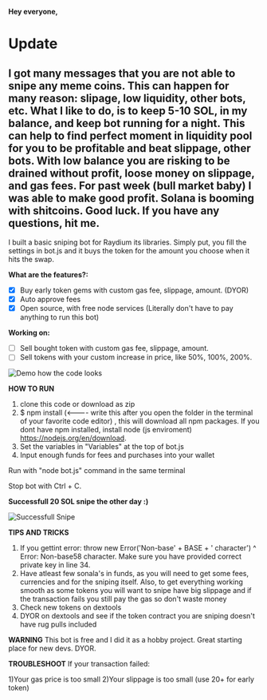 **Hey everyone,**

# Update

## I got many messages that you are not able to snipe any meme coins. This can happen for many reason: slipage, low liquidity, other bots, etc. What I like to do, is to keep 5-10 SOL, in my balance, and keep bot running for a night. This can help to find perfect moment in liquidity pool for you to be profitable and beat slippage, other bots. With low balance you are risking to be drained without profit, loose money on slippage, and gas fees. For past week (bull market baby) I was able to make good profit. Solana is booming with shitcoins. Good luck. If you have any questions, hit me.

I built a basic sniping bot for Raydium its libraries. Simply put, you fill the settings in bot.js and it buys the token for the amount you choose when it hits the swap.

**What are the features?:**

- [x] Buy early token gems with custom gas fee, slippage, amount. (DYOR)
- [x] Auto approve fees
- [x] Open source, with free node services (Literally don't have to pay anything to run this bot)

**Working on:**

- [ ] Sell bought token with custom gas fee, slippage, amount.
- [ ] Sell tokens with your custom increase in price, like 50%, 100%, 200%.

![Demo how the code looks](/images/demo.jpeg)

**HOW TO RUN**

1. clone this code or download as zip
2. $ npm install (<---- write this after you open the folder in the terminal of your favorite code editor) , this will download all npm packages. If you dont have npm installed, install node (js enviroment) https://nodejs.org/en/download.
3. Set the variables in "Variables" at the top of bot.js
4. Input enough funds for fees and purchases into your wallet

Run with "node bot.js" command in the same terminal

Stop bot with Ctrl + C.

**Successfull 20 SOL snipe the other day :)**

![Successfull Snipe](/images/IMG-20210508-WA0000.jpeg)

**TIPS AND TRICKS**

1. If you gettint error: throw new Error('Non-base' + BASE + ' character')
   ^
   Error: Non-base58 character. Make sure you have provided correct private key in line 34.
2. Have atleast few sonala's in funds, as you will need to get some fees, currencies and for the sniping itself. Also, to get everything working smooth as some tokens you will want to snipe have big slippage and if the transaction fails you still pay the gas so don't waste money
3. Check new tokens on dextools
4. DYOR on dextools and see if the token contract you are sniping doesn't have rug pulls included

**WARNING**
This bot is free and I did it as a hobby project. Great starting place for new devs. DYOR.

**TROUBLESHOOT**
If your transaction failed:

1)Your gas price is too small
2)Your slippage is too small (use 20+ for early token)
